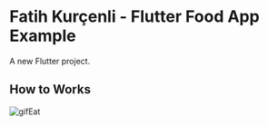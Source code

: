 # Fatih Kurçenli - Flutter Food App Example

A new Flutter project.

## How to Works

![gifEat](https://user-images.githubusercontent.com/34714108/91899755-48e64c00-eca6-11ea-965c-dec12c811a29.gif)
